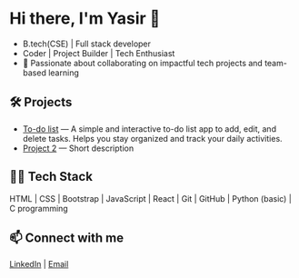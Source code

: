 # Hi there, I'm Yasir 👋

- B.tech(CSE) | Full stack developer
- Coder | Project Builder | Tech Enthusiast
- 🌱 Passionate about collaborating on impactful tech projects and team-based learning

## 🛠 Projects

- [To-do list](https://yasir-khan29.github.io/To-do-list/) — A simple and interactive to-do list app to add, edit, and delete tasks. Helps you stay organized and track your daily activities.
- [Project 2](link) — Short description

## 🧑‍💻 Tech Stack

HTML | CSS | Bootstrap | JavaScript | React | Git | GitHub | Python (basic) | C programming

## 📫 Connect with me

[LinkedIn](https://www.linkedin.com/in/yasir-khan-08a9682a2?utm_source=share&utm_campaign=share_via&utm_content=profile&utm_medium=android_app) | [Email](armaankhan92786@email.com)
